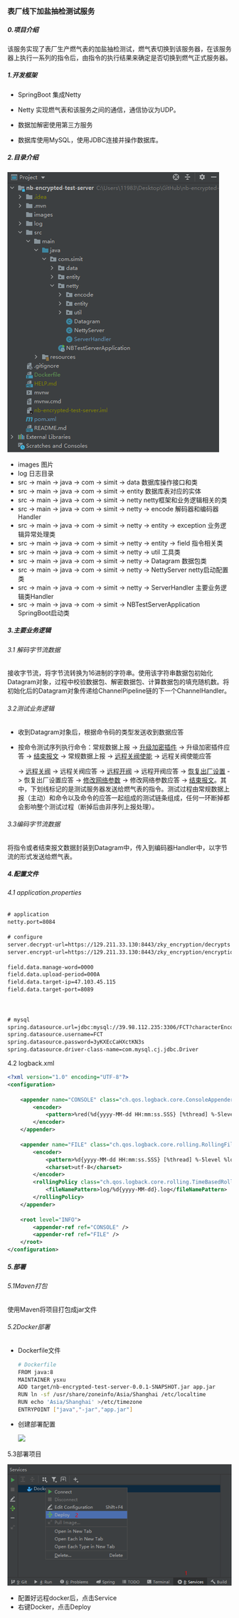 ### 表厂线下加盐抽检测试服务
##### 0.项目介绍

该服务实现了表厂生产燃气表的加盐抽检测试，燃气表切换到该服务器，在该服务器上执行一系列的指令后，由指令的执行结果来确定是否切换到燃气正式服务器。

##### 1.开发框架

+ SpringBoot 集成Netty

+ Netty 实现燃气表和该服务之间的通信，通信协议为UDP。
+ 数据加解密使用第三方服务
+ 数据库使用MySQL，使用JDBC连接并操作数据库。



##### 2.目录介绍

![](/images/项目目录.png)

+ images 图片
+ log 日志目录
+ src -> main -> java -> com -> simit -> data 数据库操作接口和类
+ src -> main -> java -> com -> simit -> entity 数据库表对应的实体
+ src -> main -> java -> com -> simit -> netty netty框架和业务逻辑相关的类
+ src -> main -> java -> com -> simit -> netty -> encode 解码器和编码器Handler
+ src -> main -> java -> com -> simit -> netty -> entity -> exception 业务逻辑异常处理类
+ src -> main -> java -> com -> simit -> netty -> entity -> field 指令相关类
+ src -> main -> java -> com -> simit -> netty -> util 工具类
+ src -> main -> java -> com -> simit -> netty -> Datagram 数据包类
+ src -> main -> java -> com -> simit -> netty -> NettyServer netty启动配置类
+ src -> main -> java -> com -> simit -> netty -> ServerHandler 主要业务逻辑类Handler 
+ src -> main -> java -> com -> simit ->  NBTestServerApplication SpringBoot启动类



##### 3.主要业务逻辑

###### 3.1 解码字节流数据

接收字节流，将字节流转换为16进制的字符串。使用该字符串数据包初始化Datagram对象，过程中校验数据包、解密数据包、计算数据包的填充随机数。将初始化后的Datagram对象传递给ChannelPipeline链的下一个ChannelHandler。

###### 3.2测试业务逻辑

+ 收到Datagram对象后，根据命令码的类型发送收到数据应答

+ 按命令测试序列执行命令：常规数据上报 -> <u>升级加密插件</u> -> 升级加密插件应答 -> <u>结束报文</u> -> 常规数据上报 -> <u>远程关阀使能</u> -> 远程关阀使能应答

   -> <u>远程关阀</u> -> 远程关阀应答 -> <u>远程开阀</u> -> 远程开阀应答 -> <u>恢复出厂设置</u>  -> 恢复出厂设置应答 -> <u>修改网络参数</u> -> 修改网络参数应答 -> <u>结束报文</u>。其中，下划线标记的是测试服务器发送给燃气表的指令。测试过程由常规数据上报（主动）和命令以及命令的应答一起组成的测试链条组成，任何一环断掉都会影响整个测试过程（断掉后由非序列上报处理）。

###### 3.3编码字节流数据

将指令或者结束报文数据封装到Datagram中，传入到编码器Handler中，以字节流的形式发送给燃气表。



##### 4.配置文件

###### 4.1 application.properties

```xml
# application
netty.port=8084

# configure
server.decrypt-url=https://129.211.33.130:8443/zky_encryption/decrypts
server.encrypt-url=https://129.211.33.130:8443/zky_encryption/encryption

field.data.manage-word=0000
field.data.upload-period=000A
field.data.target-ip=47.103.45.115
field.data.target-port=8089



# mysql
spring.datasource.url=jdbc:mysql://39.98.112.235:3306/FCT?characterEncoding=utf8
spring.datasource.username=FCT
spring.datasource.password=3yKXEcCaHXctKN3s
spring.datasource.driver-class-name=com.mysql.cj.jdbc.Driver
```



4.2 logback.xml

```xml
<?xml version="1.0" encoding="UTF-8"?>
<configuration>

    <appender name="CONSOLE" class="ch.qos.logback.core.ConsoleAppender">
        <encoder>
            <pattern>%red(%d{yyyy-MM-dd HH:mm:ss.SSS} [%thread] %-5level %logger{36} - %msg%n)</pattern>
        </encoder>
    </appender>

    <appender name="FILE" class="ch.qos.logback.core.rolling.RollingFileAppender">
        <encoder>
            <pattern>%d{yyyy-MM-dd HH:mm:ss.SSS} [%thread] %-5level %logger{36} - %msg%n</pattern>
            <charset>utf-8</charset>
        </encoder>
        <rollingPolicy class="ch.qos.logback.core.rolling.TimeBasedRollingPolicy">
            <fileNamePattern>log/%d{yyyy-MM-dd}.log</fileNamePattern>
        </rollingPolicy>
    </appender>

    <root level="INFO">
        <appender-ref ref="CONSOLE" />
        <appender-ref ref="FILE" />
    </root>
</configuration>
```



##### 5.部署

###### 5.1Maven打包

使用Maven将项目打包成jar文件

###### 5.2Docker部署

+ Dockerfile文件

  ```sh
  # Dockerfile
  FROM java:8
  MAINTAINER ysxu
  ADD target/nb-encrypted-test-server-0.0.1-SNAPSHOT.jar app.jar
  RUN ln -sf /usr/share/zoneinfo/Asia/Shanghai /etc/localtime
  RUN echo 'Asia/Shanghai' >/etc/timezone
  ENTRYPOINT ["java","-jar","app.jar"]
  ```

+ 创建部署配置

  ![](C:\Users\11983\Desktop\GitHub\nb-encrypted-test-server\images\部署配置.png)



5.3部署项目

![](/images/部署项目.png)

+ 配置好远程docker后，点击Service
+ 右键Docker，点击Deploy



















